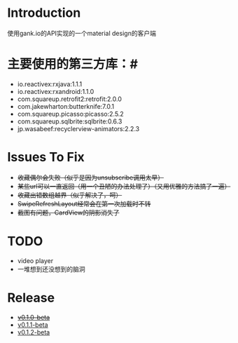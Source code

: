 # Introduction #
使用gank.io的API实现的一个material design的客户端

# 主要使用的第三方库：#
* io.reactivex:rxjava:1.1.1
* io.reactivex:rxandroid:1.1.0
* com.squareup.retrofit2:retrofit:2.0.0
* com.jakewharton:butterknife:7.0.1 
* com.squareup.picasso:picasso:2.5.2
* com.squareup.sqlbrite:sqlbrite:0.6.3
* jp.wasabeef:recyclerview-animators:2.2.3

# Issues To Fix #
* ~~收藏偶尔会失败（似乎是因为unsubscribe调用太早）~~
* ~~某些url可以一直返回（用一个丑陋的办法处理了）（又用优雅的方法搞了一遍）~~
* ~~收藏出错数组越界（似乎解决了，呵）~~
* ~~SwipeRefreshLayout经常会在第一次加载时不转~~
* ~~截图有问题，CardView的阴影消失了~~

# TODO #
* video player
* 一堆想到还没想到的脑洞

# Release
* ~~[v0.1.0-beta ]()~~
* [v0.1.1-beta ](https://github.com/nestorm001/Gank.io/releases/download/v0.1.1-beta/nesto.gankio_release_v0.1.1-beta_2016-05-31_nesto.apk)
* [v0.1.2-beta ](https://github.com/nestorm001/Gank.io/releases/download/v0.1.2-beta/nesto.gankio_release_v0.1.2-beta_2016-06-02_nesto.apk)